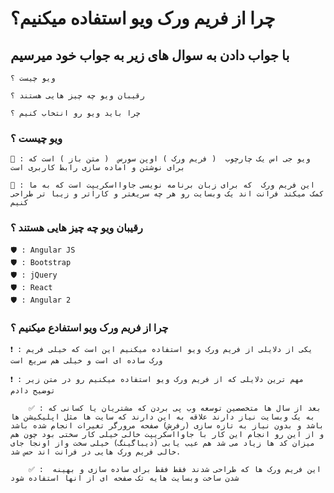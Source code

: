 # چرا از فریم ورک ویو استفاده میکنیم؟

## با جواب دادن به سوال های زیر به جواب خود میرسیم

    ویو چیست ؟

    رقیبان ویو چه چیز هایی هستند ؟

    چرا باید ویو رو انتخاب کنیم ؟

### ویو چیست ؟

    🔰 : ویو جی اس یک چارچوب  ( فریم ورک ) اوپن سورس  ( متن باز ) است که برای نوشتن و اماده سازی رابط کاربری است

    🔰 : این فریم ورک  که برای زبان برنامه نویسی جاوااسکریپت است که به ما کمک میکند فرانت اند یک وبسایت رو هر چه سریغتر و کاراتر و زیبا تر طراحی کنیم

### رقیبان ویو چه چیز هایی هستند ؟

    🛡️ : Angular JS
    🛡️ : Bootstrap
    🛡️ : jQuery
    🛡️ : React 
    🛡️ : Angular 2

### چرا از فریم ورک ویو استفادع میکنیم ؟

    ❗ : یکی از دلایلی از فریم ورک ویو استفاده میکنیم این است که خیلی فریم ورک ساده ای است و خیلی هم سریع است
    
    ❗ : مهم ترین دلایلی که از فریم ورک ویو استفاده میکنیم رو در متن زیر توضیح دادم
        
        ✅ : بعد از سال ها متخصصین توسعه وب پی بردن که مشتریان یا کسانی که به یک وبسایت نیاز دارند علاقه به این دارند که سایت ها مثل اپلیکیشن ها باشد و بدون نیاز به تازه سازی (رفرش) صفحه مرورگر تغیرات انجام شده باشد و از این رو انجام این کار با جاوااسکریپت خالی خیلی کار سختی بود چون هم میزان کد ها زیاد می شد هم عیب یابی (دیباگینگ) خیلی سخت واز اونجا جای خالی فریم ورک هایی در فرانت اند حس شد.

        ✅ :  این فریم ورک ها که طراحی شدند فقط فقط برای ساده سازی و بهینه شدن ساخت وبسایت هایه تک صفحه ای از انها استفاده شود


    

        
